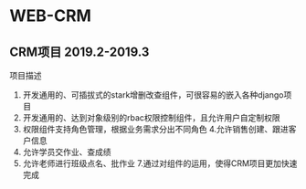 # WEB-CRM
## CRM项目 2019.2-2019.3
项目描述

1. 开发通用的、可插拔式的stark增删改查组件，可很容易的嵌入各种django项目
2. 开发通用的、达到对象级别的rbac权限控制组件，且允许用户自定制权限
3. 权限组件支持角色管理，根据业务需求分出不同角色
4.允许销售创建、跟进客户信息
5. 允许学员交作业、查成绩
6. 允许老师进行班级点名、批作业
7.通过对组件的运用，使得CRM项目更加快速完成
